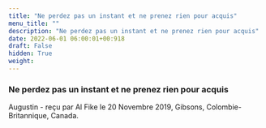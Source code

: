 ```yaml
---
title: "Ne perdez pas un instant et ne prenez rien pour acquis"
menu_title: ""
description: "Ne perdez pas un instant et ne prenez rien pour acquis"
date: 2022-06-01 06:00:01+00:918
draft: False
hidden: True
weight:
---
```

### Ne perdez pas un instant et ne prenez rien pour acquis

Augustin - reçu par Al Fike le 20 Novembre 2019, Gibsons, Colombie-Britannique, Canada.



